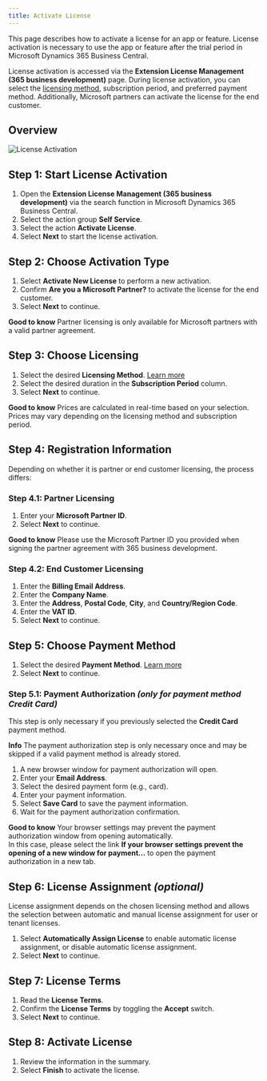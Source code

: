 ```yaml
---
title: Activate License
---
```

This page describes how to activate a license for an app or feature. License activation is necessary to use the app or feature after the trial period in Microsoft Dynamics 365 Business Central.

License activation is accessed via the **Extension License Management (365 business development)** page. During license activation, you can select the [licensing method](../license-methods.md), subscription period, and preferred payment method. Additionally, Microsoft partners can activate the license for the end customer.

## Overview

![License Activation](/assets/images/licensing/a6010fc6-0a9e-4b33-88cf-d833aac21077.gif)

## Step 1: Start License Activation

1. Open the **Extension License Management (365 business development)** via the search function in Microsoft Dynamics 365 Business Central.
2. Select the action group **Self Service**.
3. Select the action **Activate License**.
4. Select **Next** to start the license activation.

## Step 2: Choose Activation Type

1. Select **Activate New License** to perform a new activation.
2. Confirm **Are you a Microsoft Partner?** to activate the license for the end customer.
3. Select **Next** to continue.

<div class="alert alert-notice">
    <i class="fa-duotone fa-solid fa-lightbulb fa-xl"></i>
    <strong>Good to know</strong> Partner licensing is only available for Microsoft partners with a valid partner agreement.
</div>

## Step 3: Choose Licensing

1. Select the desired **Licensing Method**.
   [Learn more](../license-methods.md)
2. Select the desired duration in the **Subscription Period** column.
3. Select **Next** to continue.

<div class="alert alert-notice">
    <i class="fa-duotone fa-solid fa-lightbulb fa-xl"></i>
    <strong>Good to know</strong> Prices are calculated in real-time based on your selection. Prices may vary depending on the licensing method and subscription period.
</div>

## Step 4: Registration Information

Depending on whether it is partner or end customer licensing, the process differs:

### Step 4.1: Partner Licensing

1. Enter your **Microsoft Partner ID**.
2. Select **Next** to continue.

<div class="alert alert-notice">
    <i class="fa-duotone fa-solid fa-lightbulb fa-xl"></i>
    <strong>Good to know</strong> Please use the Microsoft Partner ID you provided when signing the partner agreement with 365 business development.
</div>

### Step 4.2: End Customer Licensing

1. Enter the **Billing Email Address**.
2. Enter the **Company Name**.
3. Enter the **Address**, **Postal Code**, **City**, and **Country/Region Code**.
4. Enter the **VAT ID**.
5. Select **Next** to continue.

## Step 5: Choose Payment Method

1. Select the desired **Payment Method**.
   [Learn more](../invoicing/payment.md)
2. Select **Next** to continue.

### Step 5.1: Payment Authorization _(only for payment method **Credit Card**)_

This step is only necessary if you previously selected the **Credit Card** payment method.

<div class="alert alert-info">
    <i class="fa-duotone fa-solid fa-circle-info fa-xl"></i>
	<strong>Info</strong>
	The payment authorization step is only necessary once and may be skipped if a valid payment method is already stored.
</div>

1. A new browser window for payment authorization will open.
2. Enter your **Email Address**.
3. Select the desired payment form (e.g., card).
4. Enter your payment information.
5. Select **Save Card** to save the payment information.
6. Wait for the payment authorization confirmation.

<div class="alert alert-notice">
    <i class="fa-duotone fa-solid fa-lightbulb fa-xl"></i>
    <strong>Good to know</strong> Your browser settings may prevent the payment authorization window from opening automatically.<br>
    In this case, please select the link <strong>If your browser settings prevent the opening of a new window for payment...</strong> to open the payment authorization in a new tab.
</div>

## Step 6: License Assignment _(optional)_

License assignment depends on the chosen licensing method and allows the selection between automatic and manual license assignment for user or tenant licenses.

1. Select **Automatically Assign License** to enable automatic license assignment, or disable automatic license assignment.
2. Select **Next** to continue.

## Step 7: License Terms

1. Read the **License Terms**.
2. Confirm the **License Terms** by toggling the **Accept** switch.
3. Select **Next** to continue.

## Step 8: Activate License

1. Review the information in the summary.
2. Select **Finish** to activate the license.